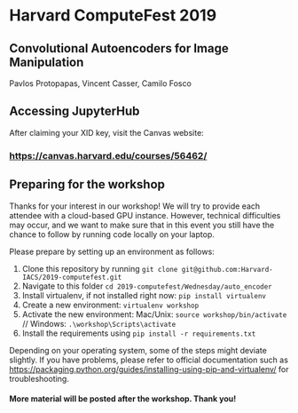 # Harvard ComputeFest 2019
## Convolutional Autoencoders for Image Manipulation
Pavlos Protopapas, Vincent Casser, Camilo Fosco

## Accessing JupyterHub

After claiming your XID key, visit the Canvas website:
### https://canvas.harvard.edu/courses/56462/

## Preparing for the workshop
Thanks for your interest in our workshop! We will try to provide each attendee with a cloud-based GPU instance. However, technical difficulties may occur, and we want to make sure that in this event you still have the chance to follow by running code locally on your laptop.

Please prepare by setting up an environment as follows:

1) Clone this repository by running `git clone git@github.com:Harvard-IACS/2019-computefest.git`
2) Navigate to this folder `cd 2019-computefest/Wednesday/auto_encoder`
3) Install virtualenv, if not installed right now: `pip install virtualenv`
4) Create a new environment: `virtualenv workshop`
5) Activate the new environment: Mac/Unix: `source workshop/bin/activate` // Windows: `.\workshop\Scripts\activate`
6) Install the requirements using `pip install -r requirements.txt`

Depending on your operating system, some of the steps might deviate slightly. If you have problems, please refer to official documentation such as https://packaging.python.org/guides/installing-using-pip-and-virtualenv/ for troubleshooting.

#### More material will be posted after the workshop. Thank you!

